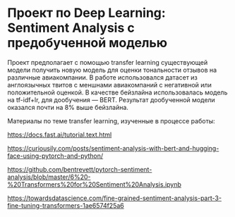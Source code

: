 # Проект по Deep Learning: Sentiment Analysis c предобученной моделью

Проект предполагает с помощью transfer learning существующей модели получить новую модель для оценки тональности отзывов на различные авиакомпании. В работе использовался датасет из англоязычных твитов с меншнами авиакомпаний с негативной или положительной оценкой. 
В качестве бейзлайна использовалась модель на tf-idf+lr, для дообучения — BERT. Результат дообученной модели оказался почти на 8% выше бейзлайна. 

Материалы по теме transfer learning, изученные в процессе работы: 


https://docs.fast.ai/tutorial.text.html


https://curiousily.com/posts/sentiment-analysis-with-bert-and-hugging-face-using-pytorch-and-python/


https://github.com/bentrevett/pytorch-sentiment-analysis/blob/master/6%20-%20Transformers%20for%20Sentiment%20Analysis.ipynb


https://towardsdatascience.com/fine-grained-sentiment-analysis-part-3-fine-tuning-transformers-1ae6574f25a6

